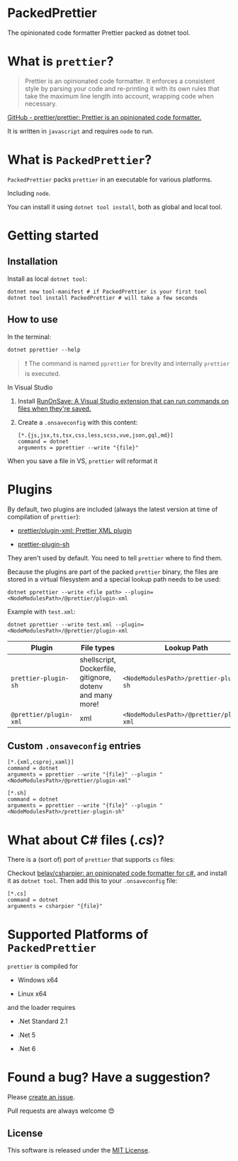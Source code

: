 # PackedPrettier

The opinionated code formatter Prettier packed as dotnet tool.

# What is `prettier`?

> Prettier is an opinionated code formatter. It enforces a consistent style by parsing your code and re-printing it with its own rules that take the maximum line length into account, wrapping code when necessary.

[GitHub - prettier/prettier: Prettier is an opinionated code formatter.](https://github.com/prettier/prettier)

It is written in `javascript` and requires `node` to run.

# What is `PackedPrettier`?

`PackedPrettier` packs `prettier` in an executable for various platforms.

Including `node`.

You can install it using `dotnet tool install`, both as global and local tool.

# Getting started

## Installation

Install as local `dotnet tool`:

```shell
dotnet new tool-manifest # if PackedPrettier is your first tool
dotnet tool install PackedPrettier # will take a few seconds
```

## How to use

In the terminal:

```shell
dotnet pprettier --help
```

> :exclamation: The command is named `pprettier` for brevity and internally `prettier` is executed.

In Visual Studio

1. Install [RunOnSave: A Visual Studio extension that can run commands on files when they're saved.](https://github.com/waf/RunOnSave)

2. Create a `.onsaveconfig` with this content:
   
   ```textile
   [*.{js,jsx,ts,tsx,css,less,scss,vue,json,gql,md}]
   command = dotnet
   arguments = pprettier --write "{file}"
   ```

When you save a file in VS, `prettier` will reformat it

# Plugins

By default, two plugins are included (always the latest version at time of compilation of `prettier`):

* [prettier/plugin-xml: Prettier XML plugin](https://github.com/prettier/plugin-xml)

* [prettier-plugin-sh](https://github.com/rx-ts/prettier/tree/master/packages/sh)

They aren't used by default. You need to tell `prettier` where to find them.

Because the plugins are part of the packed `prettier` binary, the files are stored in a virtual filesystem and a special lookup path needs to be used:

```shell
dotnet pprettier --write <file path> --plugin=<NodeModulesPath>/@prettier/plugin-xml
```

Example with `test.xml`:

```shell
dotnet pprettier --write test.xml --plugin=<NodeModulesPath>/@prettier/plugin-xml
```

| Plugin                 | File types                                                | Lookup Path                              |
| ---------------------- | --------------------------------------------------------- | ---------------------------------------- |
| `prettier-plugin-sh`   | shellscript, Dockerfile, gitignore, dotenv and many more! | `<NodeModulesPath>/prettier-plugin-sh`   |
| `@prettier/plugin-xml` | xml                                                       | `<NodeModulesPath>/@prettier/plugin-xml` |

## Custom `.onsaveconfig` entries

```
[*.{xml,csproj,xaml}]
command = dotnet
arguments = pprettier --write "{file}" --plugin "<NodeModulesPath>/@prettier/plugin-xml"

[*.sh]
command = dotnet
arguments = pprettier --write "{file}" --plugin "<NodeModulesPath>/prettier-plugin-sh"

```

# What about C# files (*.cs*)?

There is a (sort of) port of `prettier` that supports `cs` files:

Checkout [belav/csharpier: an opinionated code formatter for c#.](https://github.com/belav/csharpier) and install it as `dotnet tool`. Then add this to your `.onsaveconfig` file:

```
[*.cs]
command = dotnet
arguments = csharpier "{file}"
```

# Supported Platforms of `PackedPrettier`

`prettier` is compiled for

- Windows x64

- Linux x64

and the loader requires

* .Net Standard 2.1

* .Net 5

* .Net 6

# Found a bug? Have a suggestion?

Please [create an issue](https://github.com/Gitii/PackedPrettier/issues).

Pull requests are always welcome :heart_eyes:

## License

This software is released under the [MIT License](https://opensource.org/licenses/MIT).
